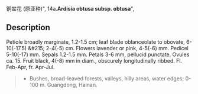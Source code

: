 铜盆花 (原亚种)",
14a.**Ardisia obtusa subsp. obtusa**",

## Description
Petiole broadly marginate, 1.2-1.5 cm; leaf blade oblanceolate to obovate, 6-10(-17.5) &amp;#215; 2-4(-5) cm. Flowers lavender or pink, 4-5(-6) mm. Pedicel 5-10(-17) mm. Sepals 1.2-1.5 mm. Petals 3-6 mm, pellucid punctate. Ovules ca. 15. Fruit black, 4(-8) mm in diam., obscurely longitudinally ribbed. Fl. Feb-Apr, fr. Apr-Jul.

> * Bushes, broad-leaved forests, valleys, hilly areas, water edges; 0-100 m. Guangdong, Hainan.
